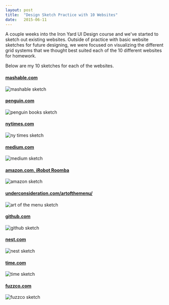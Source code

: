 ```yaml
---
layout: post
title:  "Design Sketch Practice with 10 Websites"
date:   2015-06-11
---
```


A couple weeks into the Iron Yard UI Design course and we've started to sketch out existing websites. Outside of practice with basic website sketches for future designing, we were focused on visualizing the different grid systems that we thought best suited each of the 10 different websites for homework. 

Below are my 10 sketches for each of the websites.

#### [mashable.com](http://mashable.com/)

![mashable sketch](/images/blog_posts/design_sketch_practice/sketch1_mashable.jpg)

#### [penguin.com](http://penguin.com)

![penguin books sketch](/images/blog_posts/design_sketch_practice/sketch2_penguin.jpg)

#### [nytimes.com](http://nytimes.com)

![ny times sketch](/images/blog_posts/design_sketch_practice/sketch3_nytimes.jpg)

#### [medium.com](http://medium.com)

![medium sketch](/images/blog_posts/design_sketch_practice/sketch4_medium.jpg)

#### [amazon.com, iRobot Roomba](http://www.amazon.com/gp/product/B005GK3IVW/ref=ox_sc_act_title_1?ie=UTF8&psc=1&smid=ATVPDKIKX0DER)

![amazon sketch](/images/blog_posts/design_sketch_practice/sketch5_amazon.jpg)

#### [underconsideration.com/artofthemenu/](http://www.underconsideration.com/artofthemenu/)

![art of the menu sketch](/images/blog_posts/design_sketch_practice/sketch6_underconsideration.jpg)

#### [github.com](https://github.com/cczapski)

![github sketch](/images/blog_posts/design_sketch_practice/sketch7_github.jpg)

#### [nest.com](http://nest.com)

![nest sketch](/images/blog_posts/design_sketch_practice/sketch8_nest.jpg)

#### [time.com](http://time.com)

![time sketch](/images/blog_posts/design_sketch_practice/sketch9_time.jpg)

#### [fuzzco.com](http://fuzzco.com)

![fuzzco sketch](/images/blog_posts/design_sketch_practice/sketch10_fuzzco.jpg)